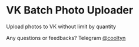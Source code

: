 # VK Batch Photo Uploader
Upload photos to VK without limit by quantity

Any questions or feedbacks? Telegram <a href="tg://resolve?domain=<cooltyn>">@cooltyn</a>